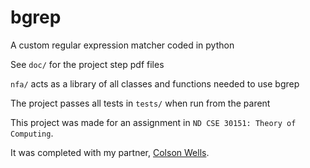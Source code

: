 # bgrep

A custom regular expression matcher coded in python

See `doc/` for the project step pdf files

`nfa/` acts as a library of all classes and functions needed to use bgrep

The project passes all tests in `tests/` when run from the parent

This project was made for an assignment in `ND CSE 30151: Theory of Computing`. 

It was completed with my partner, [Colson Wells](https://github.com/mudcario350).
